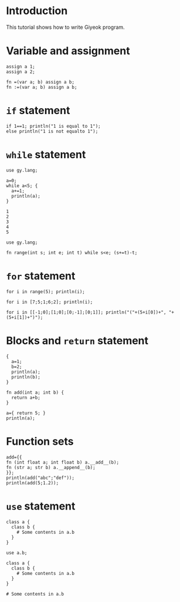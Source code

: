 # Introduction #

This tutorial shows how to write Giyeok program.


# Variable and assignment #

```
assign a 1;
assign a 2;
```
```
fn =(var a; b) assign a b;
fn :=(var a; b) assign a b;
```


# `if` statement #

```
if 1==1; println("1 is equal to 1");
else println("1 is not equalto 1");
```


# `while` statement #

```
use gy.lang;

a=0;
while a<5; {
  a+=1;
  println(a);
}
```

```
1
2
3
4
5
```

```
use gy.lang;

fn range(int s; int e; int t) while s<e; (s+=t)-t;
```


# `for` statement #

```
for i in range(5); println(i);
```

```
for i in [7;5;1;6;2]; println(i);
```

```
for i in [[-1;0];[1;0];[0;-1];[0;1]]; println("("+(5+i[0])+", "+(5+i[1])+")");
```


# Blocks and `return` statement #

```
{
  a=1;
  b=2;
  println(a);
  println(b);
}
```

```
fn add(int a; int b) {
  return a+b;
}
```

```
a={ return 5; }
println(a);
```


# Function sets #

```
add={{
fn (int float a; int float b) a.__add__(b);
fn (str a; str b) a.__append__(b);
}};
println(add("abc";"def"));
println(add(5;1.2));
```


# `use` statement #

```
class a {
  class b {
    # Some contents in a.b
  }
}

use a.b;
```

```
class a {
  class b {
    # Some contents in a.b
  }
}

# Some contents in a.b
```